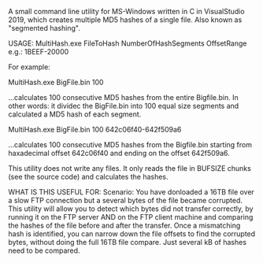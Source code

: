 A small command line utility for MS-Windows written in C in VisualStudio 2019, which creates multiple MD5 hashes of a single file. Also known as "segmented hashing".

USAGE: MultiHash.exe FileToHash NumberOfHashSegments OffsetRange e.g.: 1BEEF-20000

For example:

MultiHash.exe BigFile.bin 100

...calculates 100 consecutive MD5 hashes from the entire Bigfile.bin.
In other words: it dividec the BigFile.bin into 100 equal size segments and calculated a MD5 hash of each segment.

MultiHash.exe BigFile.bin 100 642c06f40-642f509a6

...calculates 100 consecutive MD5 hashes from the Bigfile.bin starting from haxadecimal offset 642c06f40 and ending on the offset 642f509a6.

This utility does not write any files.  It only reads the file in BUFSIZE chunks (see the source code) and calculates the hashes.

WHAT IS THIS USEFUL FOR:
Scenario:  You have donloaded a 16TB file over a slow FTP connection but a several bytes of the file became corrupted.  This utility will allow you to detect which bytes did not transfer correctly, by running it on the FTP server AND on the FTP client machine and comparing the hashes of the file before and after the transfer.  Once a mismatching hash is identified, you can narrow down the file offsets to find the corrupted bytes, without doing the full 16TB file compare. Just several kB of hashes need to be compared.
